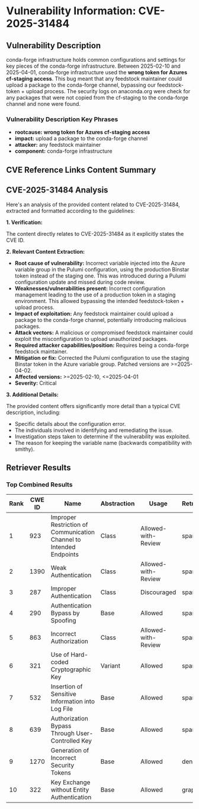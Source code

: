 # Vulnerability Information: CVE-2025-31484

## Vulnerability Description
conda-forge infrastructure holds common configurations and settings for key pieces of the conda-forge infrastructure. Between 2025-02-10 and 2025-04-01, conda-forge infrastructure used the **wrong token for Azures cf-staging access**. This bug meant that any feedstock maintainer could upload a package to the conda-forge channel, bypassing our feedstock-token + upload process. The security logs on anaconda.org were check for any packages that were not copied from the cf-staging to the conda-forge channel and none were found.

### Vulnerability Description Key Phrases
- **rootcause:** **wrong token for Azures cf-staging access**
- **impact:** upload a package to the conda-forge channel
- **attacker:** any feedstock maintainer
- **component:** conda-forge infrastructure

## CVE Reference Links Content Summary
## CVE-2025-31484 Analysis

Here's an analysis of the provided content related to CVE-2025-31484, extracted and formatted according to the guidelines:

**1. Verification:**

The content directly relates to CVE-2025-31484 as it explicitly states the CVE ID.

**2. Relevant Content Extraction:**

*   **Root cause of vulnerability:** Incorrect variable injected into the Azure variable group in the Pulumi configuration, using the production Binstar token instead of the staging one. This was introduced during a Pulumi configuration update and missed during code review.
*   **Weaknesses/vulnerabilities present:**  Incorrect configuration management leading to the use of a production token in a staging environment. This allowed bypassing the intended feedstock-token + upload process.
*   **Impact of exploitation:** Any feedstock maintainer could upload a package to the conda-forge channel, potentially introducing malicious packages.
*   **Attack vectors:** A malicious or compromised feedstock maintainer could exploit the misconfiguration to upload unauthorized packages.
*   **Required attacker capabilities/position:** Requires being a conda-forge feedstock maintainer.
*   **Mitigation or fix:** Corrected the Pulumi configuration to use the staging Binstar token in the Azure variable group. Patched versions are >=2025-04-02.
*   **Affected versions:** >=2025-02-10, <=2025-04-01
*   **Severity:** Critical

**3. Additional Details:**

The provided content offers significantly more detail than a typical CVE description, including:

*   Specific details about the configuration error.
*   The individuals involved in identifying and remediating the issue.
*   Investigation steps taken to determine if the vulnerability was exploited.
*   The reason for keeping the variable name (backwards compatibility with smithy).

## Retriever Results

### Top Combined Results

| Rank | CWE ID | Name | Abstraction | Usage  | Retrievers | Individual Scores |
|------|--------|------|-------------|-------|------------|-------------------|
| 1 | 923 | Improper Restriction of Communication Channel to Intended Endpoints | Class | Allowed-with-Review | sparse | 0.413 |
| 2 | 1390 | Weak Authentication | Class | Allowed-with-Review | sparse | 0.410 |
| 3 | 287 | Improper Authentication | Class | Discouraged | sparse | 0.407 |
| 4 | 290 | Authentication Bypass by Spoofing | Base | Allowed | sparse | 0.402 |
| 5 | 863 | Incorrect Authorization | Class | Allowed-with-Review | sparse | 0.389 |
| 6 | 321 | Use of Hard-coded Cryptographic Key | Variant | Allowed | sparse | 0.388 |
| 7 | 532 | Insertion of Sensitive Information into Log File | Base | Allowed | sparse | 0.385 |
| 8 | 639 | Authorization Bypass Through User-Controlled Key | Base | Allowed | sparse | 0.374 |
| 9 | 1270 | Generation of Incorrect Security Tokens | Base | Allowed | dense | 0.422 |
| 10 | 322 | Key Exchange without Entity Authentication | Base | Allowed | graph | 0.003 |

